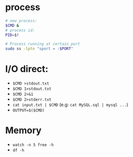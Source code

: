 # process

```bash
# new process:
$CMD &
# process id:
PID=$!

# Process running at certain port
sudo ss -lptn "sport = :$PORT"
```

# I/O direct:

+ `$CMD >stdout.txt`
+ `$CMD 1>stdout.txt`
+ `$CMD 2>&1`
+ `$CMD 2>stderr.txt`
+ `cat input.txt | $CMD` (e.g: `cat MySQL.sql | mysql ...`)
+ `OUTPUT=$($CMD)`


# Memory
+ `watch -n 5 free -h`
+ `df -h`
